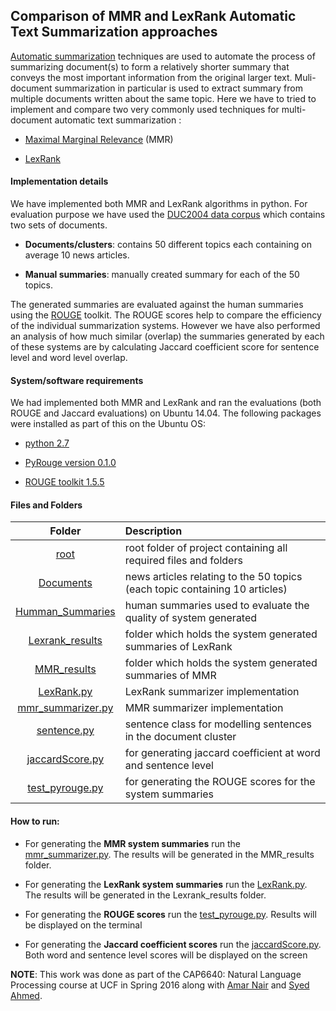 ## Comparison of MMR and LexRank Automatic Text Summarization approaches

[Automatic summarization](https://en.wikipedia.org/wiki/Automatic_summarization) techniques are used to automate the process of summarizing document(s) to form a relatively shorter summary that conveys the most important information from the original larger text. Muli-document summarization in particular is used to extract summary from multiple documents written about the same topic. Here we have to tried to implement and compare two very commonly used techniques for multi-document automatic text summarization :
* [Maximal Marginal Relevance](http://www.cs.cmu.edu/~jgc/publication/The_Use_MMR_Diversity_Based_LTMIR_1998.pdf) (MMR)


* [LexRank](http://www.jair.org/papers/paper1523.html)

#### Implementation details

We have implemented both MMR and LexRank algorithms in python. For evaluation purpose we have used the [DUC2004 data corpus](http://www-nlpir.nist.gov/projects/duc/data/2004_data.html) which contains two sets of documents.
* **Documents/clusters**: contains 50 different topics each containing on average 10 news articles.


* **Manual summaries**: manually created summary for each of the 50 topics.

The generated summaries are evaluated against the human summaries using the [ROUGE](http://www.aclweb.org/anthology/W04-1013) toolkit. The ROUGE scores help to compare the efficiency of the individual summarization systems. However we have also performed an analysis of how much similar (overlap) the summaries generated by each of these systems are by calculating Jaccard coefficient score for sentence level and word level overlap.

#### System/software requirements

We had implemented both MMR and LexRank and ran the evaluations (both ROUGE and Jaccard evaluations) on Ubuntu 14.04. The following packages were installed as part of this on the Ubuntu OS:
* [python 2.7](https://www.python.org/downloads/release/python-2712/)


* [PyRouge version 0.1.0](https://pypi.python.org/pypi/pyrouge/0.1.0)


* [ROUGE toolkit 1.5.5](http://www.berouge.com/Pages/default.aspx)

#### Files and Folders

| Folder						| Description								 |
| :---------------------------: |:------------------------------------------|
| [root](https://github.com/vishnu45/NLP-Extractive-NEWS-summarization-using-MMR)	| root folder of project containing all required files and folders |
| [Documents](https://github.com/vishnu45/NLP-Extractive-NEWS-summarization-using-MMR/tree/master/Documents) | news articles relating to the 50 topics (each topic containing 10 articles) |
| [Humman_Summaries](https://github.com/vishnu45/NLP-Extractive-NEWS-summarization-using-MMR/tree/master/Human_Summaries/eval) | human summaries used to evaluate the quality of system generated |
| [Lexrank_results](https://github.com/vishnu45/NLP-Extractive-NEWS-summarization-using-MMR/tree/master/Lexrank_results) | folder which holds the system generated summaries of LexRank |
| [MMR_results](https://github.com/vishnu45/NLP-Extractive-NEWS-summarization-using-MMR/tree/master/MMR_results) | folder which holds the system generated summaries of MMR |
| [LexRank.py](https://github.com/vishnu45/NLP-Extractive-NEWS-summarization-using-MMR/blob/master/LexRank.py) | LexRank summarizer implementation |
| [mmr_summarizer.py](https://github.com/vishnu45/NLP-Extractive-NEWS-summarization-using-MMR/blob/master/mmr_summarizer.py) | MMR summarizer implementation |
| [sentence.py](https://github.com/vishnu45/NLP-Extractive-NEWS-summarization-using-MMR/blob/master/sentence.py) | sentence class for modelling sentences in the document cluster |
| [jaccardScore.py](https://github.com/vishnu45/NLP-Extractive-NEWS-summarization-using-MMR/blob/master/jaccardScore.py) | for generating jaccard coefficient at word and sentence level |
| [test_pyrouge.py](https://github.com/vishnu45/NLP-Extractive-NEWS-summarization-using-MMR/blob/master/test_pyrouge.py) | for generating the ROUGE scores for the system summaries |


#### How to run:

- For generating the **MMR system summaries** run the [mmr_summarizer.py](https://github.com/vishnu45/NLP-Extractive-NEWS-summarization-using-MMR/blob/master/mmr_summarizer.py). The results will be generated in the MMR_results folder.


- For generating the **LexRank system summaries** run the [LexRank.py](https://github.com/vishnu45/NLP-Extractive-NEWS-summarization-using-MMR/blob/master/LexRank.py). The results will be generated in the Lexrank_results folder.


- For generating the **ROUGE scores** run the [test_pyrouge.py](https://github.com/vishnu45/NLP-Extractive-NEWS-summarization-using-MMR/blob/master/test_pyrouge.py). Results will be displayed on the terminal


- For generating the **Jaccard coefficient scores** run the [jaccardScore.py](https://github.com/vishnu45/NLP-Extractive-NEWS-summarization-using-MMR/blob/master/jaccardScore.py). Both word and sentence level scores will be displayed on the screen

**NOTE**: This work was done as part of the CAP6640: Natural Language Processing course at UCF in Spring 2016 along with [Amar Nair](https://www.linkedin.com/in/amarnair/) and [Syed Ahmed](https://www.linkedin.com/in/syedhope/).